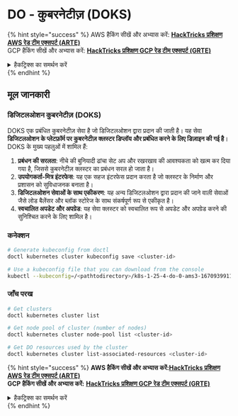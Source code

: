 # DO - कुबरनेटीज़ (DOKS)

{% hint style="success" %}
AWS हैकिंग सीखें और अभ्यास करें: <img src="/.gitbook/assets/image.png" alt="" data-size="line">[**HackTricks प्रशिक्षण AWS रेड टीम एक्सपर्ट (ARTE)**](https://training.hacktricks.xyz/courses/arte)<img src="/.gitbook/assets/image.png" alt="" data-size="line">\
GCP हैकिंग सीखें और अभ्यास करें: <img src="/.gitbook/assets/image (2).png" alt="" data-size="line">[**HackTricks प्रशिक्षण GCP रेड टीम एक्सपर्ट (GRTE)**<img src="/.gitbook/assets/image (2).png" alt="" data-size="line">](https://training.hacktricks.xyz/courses/grte)

<details>

<summary>हैकट्रिक्स का समर्थन करें</summary>

* [**सदस्यता योजनाएँ**](https://github.com/sponsors/carlospolop) की जाँच करें!
* **शामिल हों** 💬 [**डिस्कॉर्ड समूह**](https://discord.gg/hRep4RUj7f) या [**टेलीग्राम समूह**](https://t.me/peass) या हमें **ट्विटर** 🐦 पर **फॉलो** करें [**@hacktricks\_live**](https://twitter.com/hacktricks\_live)**.**
* **हैकिंग ट्रिक्स साझा करें, हैकट्रिक्स** [**HackTricks**](https://github.com/carlospolop/hacktricks) और [**HackTricks Cloud**](https://github.com/carlospolop/hacktricks-cloud) github रेपो में PR जमा करके।

</details>
{% endhint %}

## मूल जानकारी

### डिजिटलओशन कुबरनेटीज़ (DOKS)

DOKS एक प्रबंधित कुबरनेटीज़ सेवा है जो डिजिटलओशन द्वारा प्रदान की जाती है। यह सेवा **डिजिटलओशन के प्लेटफ़ॉर्म पर कुबरनेटीज़ क्लस्टर डिप्लॉय और प्रबंधित करने के लिए डिज़ाइन की गई है**। DOKS के मुख्य पहलुओं में शामिल हैं:

1. **प्रबंधन की सरलता**: नीचे की बुनियादी ढांचा सेट अप और रखरखाव की आवश्यकता को खत्म कर दिया गया है, जिससे कुबरनेटीज़ क्लस्टर का प्रबंधन सरल हो जाता है।
2. **उपयोगकर्ता-मित्र इंटरफेस**: यह एक सहज इंटरफेस प्रदान करता है जो क्लस्टर के निर्माण और प्रशासन को सुविधाजनक बनाता है।
3. **डिजिटलओशन सेवाओं के साथ एकीकरण**: यह अन्य डिजिटलओशन द्वारा प्रदान की जाने वाली सेवाओं जैसे लोड बैलेंसर और ब्लॉक स्टोरेज के साथ संकर्षपूर्ण रूप से एकीकृत है।
4. **स्वचालित अपडेट और अपग्रेड**: यह सेवा क्लस्टर को स्वचालित रूप से अपडेट और अपग्रेड करने की सुनिश्चित करने के लिए शामिल है।

### कनेक्शन
```bash
# Generate kubeconfig from doctl
doctl kubernetes cluster kubeconfig save <cluster-id>

# Use a kubeconfig file that you can download from the console
kubectl --kubeconfig=/<pathtodirectory>/k8s-1-25-4-do-0-ams3-1670939911166-kubeconfig.yaml get nodes
```
### जाँच परख
```bash
# Get clusters
doctl kubernetes cluster list

# Get node pool of cluster (number of nodes)
doctl kubernetes cluster node-pool list <cluster-id>

# Get DO resources used by the cluster
doctl kubernetes cluster list-associated-resources <cluster-id>
```
{% hint style="success" %}
**AWS हैकिंग सीखें और अभ्यास करें:**<img src="/.gitbook/assets/image.png" alt="" data-size="line">[**HackTricks प्रशिक्षण AWS रेड टीम एक्सपर्ट (ARTE)**](https://training.hacktricks.xyz/courses/arte)<img src="/.gitbook/assets/image.png" alt="" data-size="line">\
**GCP हैकिंग सीखें और अभ्यास करें:** <img src="/.gitbook/assets/image (2).png" alt="" data-size="line">[**HackTricks प्रशिक्षण GCP रेड टीम एक्सपर्ट (GRTE)**<img src="/.gitbook/assets/image (2).png" alt="" data-size="line">](https://training.hacktricks.xyz/courses/grte)

<details>

<summary>हैकट्रिक्स का समर्थन करें</summary>

* [**सदस्यता योजनाएं**](https://github.com/sponsors/carlospolop) की जाँच करें!
* **शामिल हों** 💬 [**डिस्कॉर्ड समूह**](https://discord.gg/hRep4RUj7f) या [**टेलीग्राम समूह**](https://t.me/peass) और **ट्विटर** 🐦 [**@hacktricks\_live**](https://twitter.com/hacktricks\_live)** पर हमें **फॉलो** करें।
* **हैकिंग ट्रिक्स साझा करें, हैकट्रिक्स**](https://github.com/carlospolop/hacktricks) और [**हैकट्रिक्स क्लाउड**](https://github.com/carlospolop/hacktricks-cloud) github रेपो में PR जमा करके।

</details>
{% endhint %}
